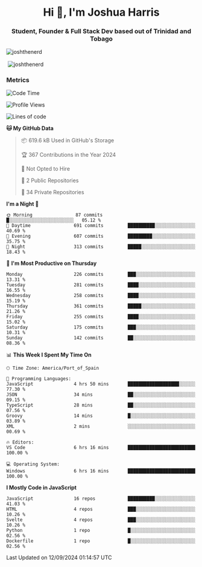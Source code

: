 <h1 align="center">Hi 👋, I'm Joshua Harris</h1>
<h3 align="center">Student, Founder & Full Stack Dev based out of Trinidad and Tobago</h3>

<p align="left"> <img src="https://komarev.com/ghpvc/?username=JoshTheDeveloperr" alt="joshthenerd" /> </p>

<p>&nbsp;<img align="center" src="https://github-readme-stats.vercel.app/api?username=JoshTheDeveloperr&show_icons=true&count_private=true" alt="joshthenerd" /></p>

### Metrics

<!--START_SECTION:waka-->
![Code Time](http://img.shields.io/badge/Code%20Time-921%20hrs%2020%20mins-blue)

![Profile Views](http://img.shields.io/badge/Profile%20Views-0-blue)

![Lines of code](https://img.shields.io/badge/From%20Hello%20World%20I%27ve%20Written-3.3%20million%20lines%20of%20code-blue)

**🐱 My GitHub Data** 

> 📦 619.6 kB Used in GitHub's Storage 
 > 
> 🏆 367 Contributions in the Year 2024
 > 
> 🚫 Not Opted to Hire
 > 
> 📜 2 Public Repositories 
 > 
> 🔑 34 Private Repositories 
 > 
**I'm a Night 🦉** 

```text
🌞 Morning                87 commits          █░░░░░░░░░░░░░░░░░░░░░░░░   05.12 % 
🌆 Daytime                691 commits         ██████████░░░░░░░░░░░░░░░   40.69 % 
🌃 Evening                607 commits         █████████░░░░░░░░░░░░░░░░   35.75 % 
🌙 Night                  313 commits         █████░░░░░░░░░░░░░░░░░░░░   18.43 % 
```
📅 **I'm Most Productive on Thursday** 

```text
Monday                   226 commits         ███░░░░░░░░░░░░░░░░░░░░░░   13.31 % 
Tuesday                  281 commits         ████░░░░░░░░░░░░░░░░░░░░░   16.55 % 
Wednesday                258 commits         ████░░░░░░░░░░░░░░░░░░░░░   15.19 % 
Thursday                 361 commits         █████░░░░░░░░░░░░░░░░░░░░   21.26 % 
Friday                   255 commits         ████░░░░░░░░░░░░░░░░░░░░░   15.02 % 
Saturday                 175 commits         ███░░░░░░░░░░░░░░░░░░░░░░   10.31 % 
Sunday                   142 commits         ██░░░░░░░░░░░░░░░░░░░░░░░   08.36 % 
```


📊 **This Week I Spent My Time On** 

```text
🕑︎ Time Zone: America/Port_of_Spain

💬 Programming Languages: 
JavaScript               4 hrs 50 mins       ███████████████████░░░░░░   77.30 % 
JSON                     34 mins             ██░░░░░░░░░░░░░░░░░░░░░░░   09.15 % 
TypeScript               28 mins             ██░░░░░░░░░░░░░░░░░░░░░░░   07.56 % 
Groovy                   14 mins             █░░░░░░░░░░░░░░░░░░░░░░░░   03.89 % 
XML                      2 mins              ░░░░░░░░░░░░░░░░░░░░░░░░░   00.69 % 

🔥 Editors: 
VS Code                  6 hrs 16 mins       █████████████████████████   100.00 % 

💻 Operating System: 
Windows                  6 hrs 16 mins       █████████████████████████   100.00 % 
```

**I Mostly Code in JavaScript** 

```text
JavaScript               16 repos            ██████████░░░░░░░░░░░░░░░   41.03 % 
HTML                     4 repos             ███░░░░░░░░░░░░░░░░░░░░░░   10.26 % 
Svelte                   4 repos             ███░░░░░░░░░░░░░░░░░░░░░░   10.26 % 
Python                   1 repo              █░░░░░░░░░░░░░░░░░░░░░░░░   02.56 % 
Dockerfile               1 repo              █░░░░░░░░░░░░░░░░░░░░░░░░   02.56 % 
```




 Last Updated on 12/09/2024 01:14:57 UTC
<!--END_SECTION:waka-->
